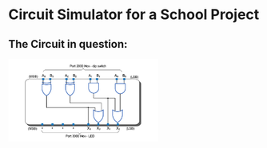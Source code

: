 # Circuit Simulator for a School Project
## The Circuit in question: 
<img src="circuit.png" width="300"/>
